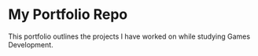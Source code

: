 # My Portfolio Repo
This portfolio outlines the projects I have worked on while studying Games Development.
